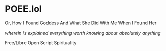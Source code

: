 # POEE.lol

Or, How I Found Goddess And What She Did With Me When I Found Her

*wherein is explained everything worth knowing about absolutely anything*

Free/Libre Open Script Spirituality

